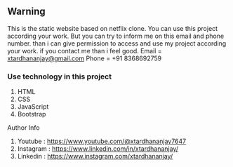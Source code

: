 ## Warning
This is the static website based on netflix clone. You can use this project according your work. But you can try to inform me on this email and phone number. than i can give permission to access and use my project according your work. if you contact me than i feel good.
Email = xtardhananjay@gmail.com
Phone = +91 8368692759

### Use technology in this project
1. HTML
2. CSS
3. JavaScript
4. Bootstrap

Author Info
1. Youtube     :   https://www.youtube.com/@xtardhananjay7647
2. Instagram   :   https://www.linkedin.com/in/xtardhananjay/
3. Linkedin    :   https://www.instagram.com/xtardhananjay/
